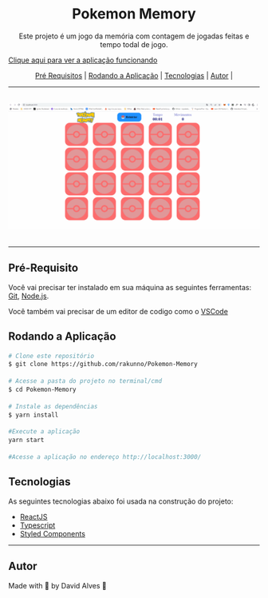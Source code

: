 <h1 align='center'>Pokemon Memory</h1>
<p align='center'>Este projeto é um jogo da memória com contagem de jogadas feitas e tempo todal de jogo.</p>
<p><a href='https://david-pokemon-memory.netlify.app/'>Clique aqui para ver a aplicação funcionando</a></p>

<p align='center'>
<a href='#pré-requisito'>Pré Requisitos</a> |
<a href='#pré-requisito'>Rodando a Aplicação</a> |
<a href='#pré-requisito'>Tecnologias</a> |
<a href='#pré-requisito'>Autor</a> |
</p>
<hr>
<br>
<a href='https://rakunnotodolist.netlify.app/'>
<img src='./github/aplication.gif'>
</a>
<br>
<br>
<hr>




## Pré-Requisito

Você vai precisar ter instalado em sua máquina as seguintes ferramentas: <a href='https://git-scm.com/'>Git</a>, <a href='https://nodejs.org/en/'>Node.js</a>.

Você também vai precisar de um editor de codigo como o <a href='https://code.visualstudio.com/'>VSCode</a>

## Rodando a Aplicação
```bash
# Clone este repositório
$ git clone https://github.com/rakunno/Pokemon-Memory

# Acesse a pasta do projeto no terminal/cmd
$ cd Pokemon-Memory

# Instale as dependências
$ yarn install

#Execute a aplicação
yarn start

#Acesse a aplicação no endereço http://localhost:3000/
```

## Tecnologias
As seguintes tecnologias abaixo foi usada na construção do projeto:

- <a href='reactjs.org'>ReactJS</a>
- <a href='https://www.typescriptlang.org/'>Typescript</a>
- <a href='https://styled-components.com/'>Styled Components</a>
<hr>

## Autor
Made with 💜 by David Alves 👋